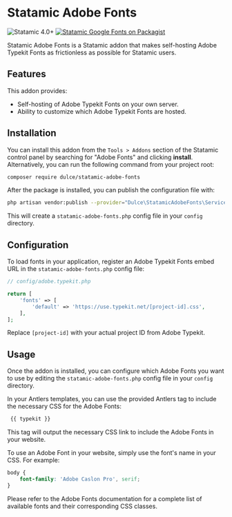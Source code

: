 # Statamic Adobe Fonts


![Statamic 4.0+](https://img.shields.io/badge/Statamic-4.0+-FF269E?style=for-the-badge&link=https://statamic.com)
[![Statamic Google Fonts on Packagist](https://img.shields.io/packagist/v/dulce/statamic-adobe-fonts?style=for-the-badge)](https://packagist.org/packages/mitydigital/statamic-google-fonts/stats)

Statamic Adobe Fonts is a Statamic addon that makes self-hosting Adobe Typekit Fonts as frictionless as possible for Statamic users. 

## Features

This addon provides:

- Self-hosting of Adobe Typekit Fonts on your own server.
- Ability to customize which Adobe Typekit Fonts are hosted.

## Installation

You can install this addon from the `Tools > Addons` section of the Statamic control panel by searching for "Adobe Fonts" and clicking **install**. Alternatively, you can run the following command from your project root:

```bash
composer require dulce/statamic-adobe-fonts
```
After the package is installed, you can publish the configuration file with:

```bash
php artisan vendor:publish --provider="Dulce\StatamicAdobeFonts\ServiceProvider"
```

This will create a `statamic-adobe-fonts.php` config file in your `config` directory.

## Configuration

To load fonts in your application, register an Adobe Typekit Fonts embed URL in the `statamic-adobe-fonts.php` config file:

```php
// config/adobe.typekit.php

return [
    'fonts' => [
        'default' => 'https://use.typekit.net/[project-id].css',
    ],
];
```
Replace `[project-id]` with your actual project ID from Adobe Typekit.

## Usage

Once the addon is installed, you can configure which Adobe Fonts you want to use by editing the `statamic-adobe-fonts.php` config file in your `config` directory.

In your Antlers templates, you can use the provided Antlers tag to include the necessary CSS for the Adobe Fonts:

```html
 {{ typekit }}
```

This tag will output the necessary CSS link to include the Adobe Fonts in your website.

To use an Adobe Font in your website, simply use the font's name in your CSS. For example:
```css
body {
    font-family: 'Adobe Caslon Pro', serif;
}
```

Please refer to the Adobe Fonts documentation for a complete list of available fonts and their corresponding CSS classes.
